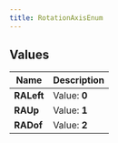 ```yaml
---
title: RotationAxisEnum
---
```


## Values
| Name | Description |
| ---- | ----------- |
| **RALeft** | Value: **0** |
| **RAUp** | Value: **1** |
| **RADof** | Value: **2** |

